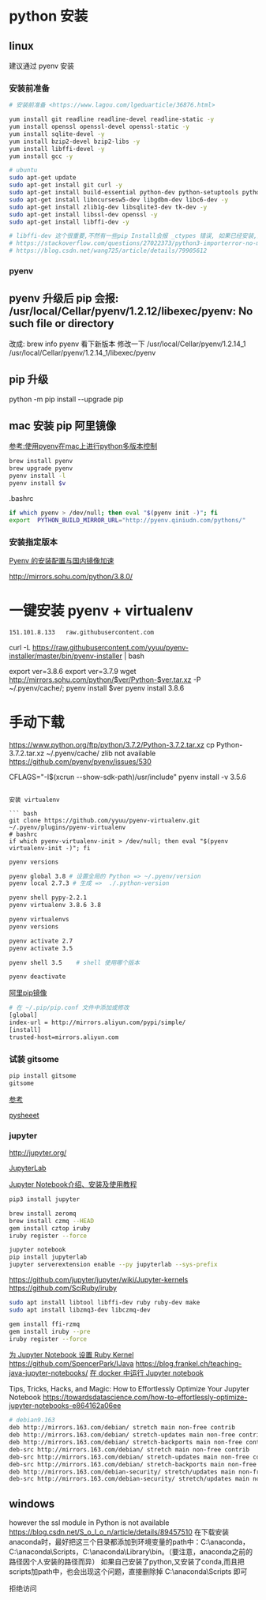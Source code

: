 # python 安装

## linux

建议通过 pyenv 安装

### 安装前准备
```bash
# 安装前准备 <https://www.lagou.com/lgeduarticle/36876.html>

yum install git readline readline-devel readline-static -y
yum install openssl openssl-devel openssl-static -y
yum install sqlite-devel -y
yum install bzip2-devel bzip2-libs -y
yum install libffi-devel -y
yum install gcc -y

# ubuntu
sudo apt-get update
sudo apt-get install git curl -y
sudo apt-get install build-essential python-dev python-setuptools python-pip python-smbus curl -y
sudo apt-get install libncursesw5-dev libgdbm-dev libc6-dev -y
sudo apt-get install zlib1g-dev libsqlite3-dev tk-dev -y
sudo apt-get install libssl-dev openssl -y
sudo apt-get install libffi-dev -y

# libffi-dev 这个很重要,不然有一些pip Install会报 _ctypes 错误, 如果已经安装,重新装 libffi-dev,然后重装一下 python
# https://stackoverflow.com/questions/27022373/python3-importerror-no-module-named-ctypes-when-using-value-from-module-mul
# https://blog.csdn.net/wang725/article/details/79905612
```

### pyenv

## pyenv 升级后 pip 会报: /usr/local/Cellar/pyenv/1.2.12/libexec/pyenv: No such file or directory

改成:
brew info pyenv
看下新版本
修改一下
/usr/local/Cellar/pyenv/1.2.14_1
/usr/local/Cellar/pyenv/1.2.14_1/libexec/pyenv

## pip 升级

python -m pip install --upgrade pip

## mac 安装 pip 阿里镜像

[参考:使用pyenv在mac上进行python多版本控制](http://achuan.me/2016/09/26/20160926使用pyenv在mac上进行python多版本控制/)

```bash
brew install pyenv
brew upgrade pyenv
pyenv install -l
pyenv install $v
```

.bashrc

```bash
if which pyenv > /dev/null; then eval "$(pyenv init -)"; fi
export  PYTHON_BUILD_MIRROR_URL="http://pyenv.qiniudn.com/pythons/"
```

### 安装指定版本

[Pyenv 的安装配置与国内镜像加速](https://www.mywaiting.com/weblogs/pyenv-install-for-virtualenv-and-accelerate-in-mainland-china/)

<http://mirrors.sohu.com/python/3.8.0/>

# 一键安装 pyenv + virtualenv

```bash
151.101.8.133   raw.githubusercontent.com
```
curl -L https://raw.githubusercontent.com/yyuu/pyenv-installer/master/bin/pyenv-installer | bash

export ver=3.8.6
export ver=3.7.9
wget http://mirrors.sohu.com/python/$ver/Python-$ver.tar.xz -P ~/.pyenv/cache/; pyenv install $ver
pyenv install 3.8.6
# 手动下载
https://www.python.org/ftp/python/3.7.2/Python-3.7.2.tar.xz
cp Python-3.7.2.tar.xz ~/.pyenv/cache/
zlib not available
https://github.com/pyenv/pyenv/issues/530

CFLAGS="-I$(xcrun --show-sdk-path)/usr/include" pyenv install -v 3.5.6
```

安装 virtualenv

``` bash
git clone https://github.com/yyuu/pyenv-virtualenv.git ~/.pyenv/plugins/pyenv-virtualenv
# bashrc
if which pyenv-virtualenv-init > /dev/null; then eval "$(pyenv virtualenv-init -)"; fi
```

```bash
pyenv versions

pyenv global 3.8 # 设置全局的 Python => ~/.pyenv/version
pyenv local 2.7.3 # 生成 =>  ./.python-version

pyenv shell pypy-2.2.1
pyenv virtualenv 3.8.6 3.8

pyenv virtualenvs
pyenv versions

pyenv activate 2.7
pyenv activate 3.5

pyenv shell 3.5    # shell 使用哪个版本

pyenv deactivate
```

[阿里pip镜像](http://mirrors.aliyun.com/help/pypi)

```bash
# 在 ~/.pip/pip.conf 文件中添加或修改
[global]
index-url = http://mirrors.aliyun.com/pypi/simple/
[install]
trusted-host=mirrors.aliyun.com
```
### 试装 gitsome

```bash
pip install gitsome
gitsome
```

[参考](http://blog.codylab.com/python-pyenv-management/)

[pysheeet](httaps://github.com/crazyguitar/pysheeet)

### jupyter

http://jupyter.org/

[JupyterLab](https://blog.jupyter.org/jupyterlab-is-ready-for-users-5a6f039b8906)

[Jupyter Notebook介绍、安装及使用教程](https://zhuanlan.zhihu.com/p/33105153)

```bash
pip3 install jupyter

brew install zeromq
brew install czmq --HEAD
gem install cztop iruby
iruby register --force

jupyter notebook
pip install jupyterlab
jupyter serverextension enable --py jupyterlab --sys-prefix
```

<https://github.com/jupyter/jupyter/wiki/Jupyter-kernels>
<https://github.com/SciRuby/iruby>


```bash
sudo apt install libtool libffi-dev ruby ruby-dev make
sudo apt install libzmq3-dev libczmq-dev

gem install ffi-rzmq
gem install iruby --pre
iruby register --force
```

[为 Jupyter Notebook 设置 Ruby Kernel](https://ruby-china.org/topics/38045)
<https://github.com/SpencerPark/IJava>
  <https://blog.frankel.ch/teaching-java-jupyter-notebooks/>
[在 docker 中运行 Jupyter notebook](https://blog.windrunner.me/programming/jupyter-docker.html)

Tips, Tricks, Hacks, and Magic: How to Effortlessly Optimize Your Jupyter Notebook
<https://towardsdatascience.com/how-to-effortlessly-optimize-jupyter-notebooks-e864162a06ee>


```bash
# debian9.163
deb http://mirrors.163.com/debian/ stretch main non-free contrib
deb http://mirrors.163.com/debian/ stretch-updates main non-free contrib
deb http://mirrors.163.com/debian/ stretch-backports main non-free contrib
deb-src http://mirrors.163.com/debian/ stretch main non-free contrib
deb-src http://mirrors.163.com/debian/ stretch-updates main non-free contrib
deb-src http://mirrors.163.com/debian/ stretch-backports main non-free contrib
deb http://mirrors.163.com/debian-security/ stretch/updates main non-free contrib
deb-src http://mirrors.163.com/debian-security/ stretch/updates main non-free contrib
```


## windows

however the ssl module in Python is not available
https://blog.csdn.net/S_o_l_o_n/article/details/89457510
       在下载安装anaconda时，最好把这三个目录都添加到环境变量的path中：C:\anaconda，C:\anaconda\Scripts，C:\anaconda\Library\bin。（要注意，anaconda之前的路径因个人安装的路径而异）
如果自己安装了python,又安装了conda,而且把scripts加path中，也会出现这个问题，直接删除掉 C:\anaconda\Scripts 即可

拒绝访问